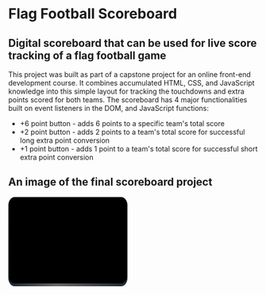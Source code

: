 # Flag Football Scoreboard

## Digital scoreboard that can be used for live score tracking of a flag football game

This project was built as part of a capstone project for an online front-end development course. It combines accumulated HTML, CSS, and JavaScript knowledge into this simple layout for tracking the touchdowns and extra points scored for both teams. The scoreboard has 4 major functionalities built on event listeners in the DOM, and JavaScript functions:

- +6 point button - adds 6 points to a specific team's total score
- +2 point button - adds 2 points to a team's total score for successful long extra point conversion
- +1 point button - adds 1 point to a team's total score for successful short extra point conversion

## An image of the final scoreboard project

<a href="https://github.com/daninonso/flag-football-scoreboard/blob/main/assets/scoreboard.png" target="_blank">
<img src="https://github.com/daninonso/flag-football-scoreboard/blob/main/assets/scoreboard.png" alt="image of the finished scoreboard in it's empty state" width="240" height="180">
</a>
